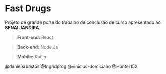 # Fast Drugs

Projeto de grande porte do trabalho de conclusão de curso apresentado ao **SENAI JANDIRA**. 

> **Front-end:** React

> **Back-end:** Node.Js

> **Mobile:** Kotlin

@danielsrbastos
@Ingridprog
@vinicius-domiciano
@Hunter15X